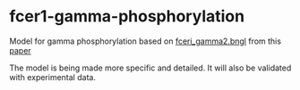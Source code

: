# fcer1-gamma-phosphorylation
Model for gamma phosphorylation based on [fceri_gamma2.bngl](http://journals.plos.org/ploscompbiol/article/asset?unique&id=info:doi/10.1371/journal.pcbi.1003544.s013)
from this [paper](http://www.ncbi.nlm.nih.gov/pubmed/12646643)

The model is being made more specific and detailed. It will also be validated with experimental data.

